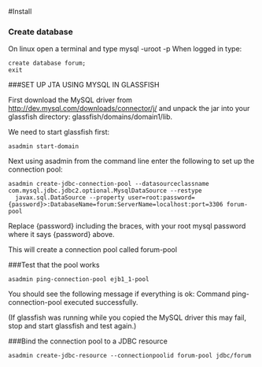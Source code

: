 #Install

### Create database
On linux open a terminal and type mysql -uroot -p
When logged in type:

```mysql
create database forum;
exit
```

###SET UP JTA USING MYSQL IN GLASSFISH

First download the MySQL driver from http://dev.mysql.com/downloads/connector/j/ and unpack the jar into
your glassfish directory: glassfish/domains/domain1/lib.

We need to start glassfish first:

```Terminal
asadmin start-domain
```

Next using asadmin from the command line enter the following to set up the connection pool:

```Terminal
asadmin create-jdbc-connection-pool --datasourceclassname com.mysql.jdbc.jdbc2.optional.MysqlDataSource --restype
  javax.sql.DataSource --property user=root:password={password}>:DatabaseName=forum:ServerName=localhost:port=3306 forum-pool
```

Replace {password} including the braces, with your root mysql password where it says {password} above.

This will create a connection pool called forum-pool

###Test that the pool works
```Terminal
asadmin ping-connection-pool ejb1_1-pool
```

You should see the following message if everything is ok:
Command ping-connection-pool executed successfully.

(If glassfish was running while you copied the MySQL driver this may fail,
stop and start glassfish and test again.)

###Bind the connection pool to a JDBC resource
```Terminal
asadmin create-jdbc-resource --connectionpoolid forum-pool jdbc/forum
```
